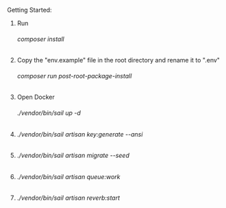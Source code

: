 
Getting Started:

1. Run
   ###### composer install

2. Copy the "env.example" file in the root directory and rename it to ".env"
   ###### composer run post-root-package-install
3. Open Docker 
   ###### ./vendor/bin/sail up -d

4. ###### ./vendor/bin/sail artisan key:generate --ansi
5. ###### ./vendor/bin/sail artisan migrate --seed
6. ###### ./vendor/bin/sail artisan queue:work
7. ###### ./vendor/bin/sail artisan reverb:start

